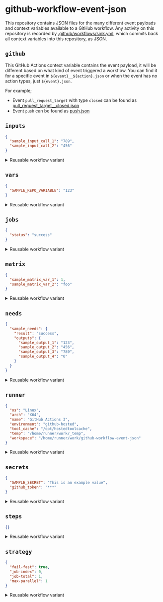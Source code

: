 # github-workflow-event-json

This repository contains JSON files for the many different event payloads and context variables available to a GitHub workflow.
Any activity on this repository is recorded by [.github/workflows/sink.yml](.github/workflows/sink.yml), which commits back all context variables into this repository, as JSON.

## `github`

This GitHub Actions context variable contains the event payload, it will be different based on what kind of event triggered a workflow.
You can find it for a specific event in `${event}__${action}.json` or when the event has no action types, just `${event}.json`.

For example;

- Event `pull_request_target` with type `closed` can be found as [pull_request_target__closed.json](./pull_request_target__closed.json)
- Event `push` can be found as [push.json](./push.json)

## `inputs`

```json
{
  "sample_input_call_1": "789",
  "sample_input_call_2": "456"
}

```

<details>
  <summary>Reusable workflow variant</summary>

  In this repository the `workflow_call` section of sink.yml defines inputs with a different name, this is reflected in `inputs`;
  ```json
  {
  "sample_input_call_1": "789",
  "sample_input_call_2": "456"
}

  ```
</details>

## `vars`

```json
{
  "SAMPLE_REPO_VARIABLE": "123"
}

```

<details>
  <summary>Reusable workflow variant</summary>

  ```json
  {
  "SAMPLE_REPO_VARIABLE": "123"
}

  ```
</details>

## `jobs`

```json
{
  "status": "success"
}

```

<details>
  <summary>Reusable workflow variant</summary>

  ```json
  {
  "status": "success"
}

  ```
</details>

## `matrix`

```json
{
  "sample_matrix_var_1": 1,
  "sample_matrix_var_2": "foo"
}

```

<details>
  <summary>Reusable workflow variant</summary>

  ```json
  {
  "sample_matrix_var_1": 1,
  "sample_matrix_var_2": "foo"
}

  ```
</details>

## `needs`

```json
{
  "sample_needs": {
    "result": "success",
    "outputs": {
      "sample_output_1": "123",
      "sample_output_2": "456",
      "sample_output_3": "789",
      "sample_output_4": "0"
    }
  }
}

```

<details>
  <summary>Reusable workflow variant</summary>

  ```json
  {
  "sample_needs": {
    "result": "success",
    "outputs": {
      "sample_output_1": "123",
      "sample_output_2": "456",
      "sample_output_3": "789",
      "sample_output_4": "0"
    }
  }
}

  ```
</details>

## `runner`

```json
{
  "os": "Linux",
  "arch": "X64",
  "name": "GitHub Actions 3",
  "environment": "github-hosted",
  "tool_cache": "/opt/hostedtoolcache",
  "temp": "/home/runner/work/_temp",
  "workspace": "/home/runner/work/github-workflow-event-json"
}

```

<details>
  <summary>Reusable workflow variant</summary>

  ```json
  {
  "os": "Linux",
  "arch": "X64",
  "name": "GitHub Actions 3",
  "environment": "github-hosted",
  "tool_cache": "/opt/hostedtoolcache",
  "temp": "/home/runner/work/_temp",
  "workspace": "/home/runner/work/github-workflow-event-json"
}

  ```
</details>

## `secrets`

```json
{
  "SAMPLE_SECRET": "This is an example value",
  "github_token": "***"
}

```

<details>
  <summary>Reusable workflow variant</summary>

  ```json
  {
  "github_token": "***"
}

  ```
</details>

## `steps`

```json
{}

```

<details>
  <summary>Reusable workflow variant</summary>

  ```json
  {}

  ```
</details>

## `strategy`

```json
{
  "fail-fast": true,
  "job-index": 0,
  "job-total": 1,
  "max-parallel": 1
}

```

<details>
  <summary>Reusable workflow variant</summary>

  ```json
  {
  "fail-fast": true,
  "job-index": 0,
  "job-total": 1,
  "max-parallel": 1
}

  ```
</details>
